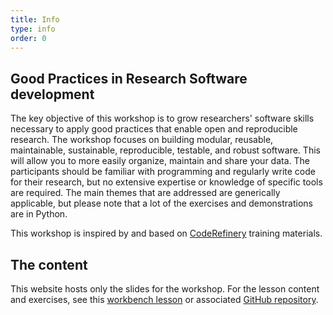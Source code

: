 ```yaml
---
title: Info
type: info
order: 0
---
```


## Good Practices in Research Software development
The key objective of this workshop is to grow researchers' software skills necessary to apply good practices that enable open and reproducible research. 
The workshop focuses on building modular, reusable, maintainable, sustainable, reproducible, testable, and robust software. 
This will allow you to more easily organize, maintain and share your data. 
The participants should be familiar with programming and regularly write code for their research, but no extensive expertise or knowledge of specific tools are required. 
The main themes that are addressed are generically applicable, but please note that a lot of the exercises and demonstrations are in Python.

This workshop is inspired by and based on [CodeRefinery](https://coderefinery.org/lessons/) training materials.

## The content
This website hosts only the slides for the workshop. For the lesson content and exercises, see this [workbench lesson](https://esciencecenter-digital-skills.github.io/good-practices-lesson/) or associated [GitHub repository](https://github.com/esciencecenter-digital-skills/good-practices-lesson).